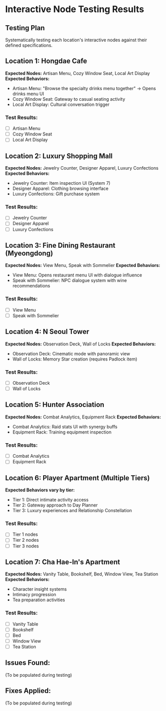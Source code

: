# Interactive Node Testing Results

## Testing Plan
Systematically testing each location's interactive nodes against their defined specifications.

## Location 1: Hongdae Cafe
**Expected Nodes:** Artisan Menu, Cozy Window Seat, Local Art Display
**Expected Behaviors:**
- Artisan Menu: "Browse the specialty drinks menu together" → Opens drinks menu UI
- Cozy Window Seat: Gateway to casual seating activity
- Local Art Display: Cultural conversation trigger

### Test Results:
- [ ] Artisan Menu
- [ ] Cozy Window Seat  
- [ ] Local Art Display

## Location 2: Luxury Shopping Mall
**Expected Nodes:** Jewelry Counter, Designer Apparel, Luxury Confections
**Expected Behaviors:**
- Jewelry Counter: Item inspection UI (System 7)
- Designer Apparel: Clothing browsing interface
- Luxury Confections: Gift purchase system

### Test Results:
- [ ] Jewelry Counter
- [ ] Designer Apparel
- [ ] Luxury Confections

## Location 3: Fine Dining Restaurant (Myeongdong)
**Expected Nodes:** View Menu, Speak with Sommelier
**Expected Behaviors:**
- View Menu: Opens restaurant menu UI with dialogue influence
- Speak with Sommelier: NPC dialogue system with wine recommendations

### Test Results:
- [ ] View Menu
- [ ] Speak with Sommelier

## Location 4: N Seoul Tower
**Expected Nodes:** Observation Deck, Wall of Locks
**Expected Behaviors:**
- Observation Deck: Cinematic mode with panoramic view
- Wall of Locks: Memory Star creation (requires Padlock item)

### Test Results:
- [ ] Observation Deck
- [ ] Wall of Locks

## Location 5: Hunter Association
**Expected Nodes:** Combat Analytics, Equipment Rack
**Expected Behaviors:**
- Combat Analytics: Raid stats UI with synergy buffs
- Equipment Rack: Training equipment inspection

### Test Results:
- [ ] Combat Analytics
- [ ] Equipment Rack

## Location 6: Player Apartment (Multiple Tiers)
**Expected Behaviors vary by tier:**
- Tier 1: Direct intimate activity access
- Tier 2: Gateway approach to Day Planner
- Tier 3: Luxury experiences and Relationship Constellation

### Test Results:
- [ ] Tier 1 nodes
- [ ] Tier 2 nodes
- [ ] Tier 3 nodes

## Location 7: Cha Hae-In's Apartment
**Expected Nodes:** Vanity Table, Bookshelf, Bed, Window View, Tea Station
**Expected Behaviors:**
- Character insight systems
- Intimacy progression
- Tea preparation activities

### Test Results:
- [ ] Vanity Table
- [ ] Bookshelf
- [ ] Bed
- [ ] Window View
- [ ] Tea Station

## Issues Found:
(To be populated during testing)

## Fixes Applied:
(To be populated during testing)